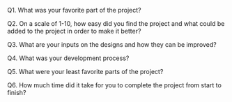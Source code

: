 Q1. What was your favorite part of the project?


Q2. On a scale of 1-10, how easy did you find the project and what could be added to the project in order to make it better?


Q3. What are your inputs on the designs and how they can be improved?


Q4. What was your development process?


Q5. What were your least favorite parts of the project?


Q6. How much time did it take for you to complete the project from start to finish?